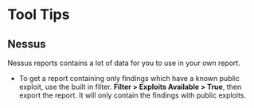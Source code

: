 # Tool Tips

## Nessus

Nessus reports contains a lot of data for you to use in your own report. 

* To get a report containing only findings which have a known public exploit, use the built in filter. **Filter > Exploits Available > True**, then export the report. It will only contain the findings with public exploits.
